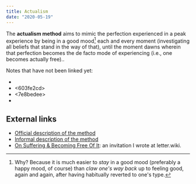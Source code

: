 ```yaml
---
title: Actualism
date: "2020-05-19"
---
```


The **actualism method** aims to mimic the perfection experienced in a peak experience by being in a good mood[^whymood] each and every moment (investigating all beliefs that stand in the way of that), until the moment dawns wherein that perfection becomes the de facto mode of experiencing (i.e., one becomes actually free)..

Notes that have not been linked yet:

* <e6c4fdd4> 
* <603fe2cd> 
* <7e8bedee> 
* <dc6b059a> 

## External links

* [Official description of the method](http://www.actualfreedom.com.au/richard/articles/thismomentofbeingalive.htm)
* [Informal description of the method](https://www.actualists.org/the-actualism-method)
* [On Suffering & Becoming Free Of It](https://letter.wiki/conversation/242): an invitation I wrote at letter.wiki.

[^whymood]: Why? Because it is much easier to *stay* in a good mood (preferably a happy mood, of course) than *claw one's way back* up to feeling good, again and again, after having habitually reverted to one's type.